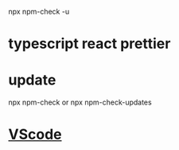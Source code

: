 npx npm-check -u

# typescript react prettier

# update
npx npm-check
or 
npx npm-check-updates

# [VScode](https://vscode.dev/profile/github/178f750538570c7770d36b5a4b3b1d76)


